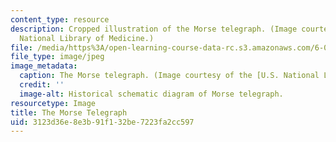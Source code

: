 ```yaml
---
content_type: resource
description: Cropped illustration of the Morse telegraph. (Image courtesy of the U.S.
  National Library of Medicine.)
file: /media/https%3A/open-learning-course-data-rc.s3.amazonaws.com/6-050j-information-and-entropy-spring-2008/3123d36e8e3b91f132be7223fa2cc597_6-050js08-th.jpg
file_type: image/jpeg
image_metadata:
  caption: The Morse telegraph. (Image courtesy of the [U.S. National Library of Medicine](http://www.nlm.nih.gov/nlmhome.html).)
  credit: ''
  image-alt: Historical schematic diagram of Morse telegraph.
resourcetype: Image
title: The Morse Telegraph
uid: 3123d36e-8e3b-91f1-32be-7223fa2cc597
---
```

